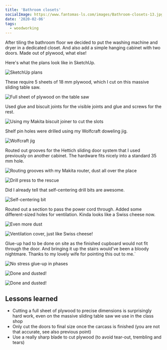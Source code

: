 ```yaml
---
title: 'Bathroom closets'
socialImage: https://www.fantomas-ls.com/images/Bathroom-closets-13.jpg
date: '2020-02-06'
tags:
  - woodworking
---
```


After tiling the bathroom floor we decided to put the washing machine and dryer in a dedicated closet. And also add a simple hanging cabinet with two doors. Made out of plywood, what else!

Here's what the plans look like in SketchUp. 

![SketchUp plans](/images/Bathroom-closets-design.png)

These require 5 sheets of 18 mm plywood, which I cut on this massive sliding table saw.

![Full sheet of plywood on the table saw](/images/Bathroom-closets-0.jpg)

Used glue and biscuit joints for the visible joints and glue and screws for the rest.

![Using my Makita biscuit joiner to cut the slots](/images/Bathroom-closets-1.jpg)

Shelf pin holes were drilled using my Wolfcraft doweling jig.

![Wolfcraft jig](/images/Bathroom-closets-2.jpg)

Routed out grooves for the Hettich sliding door system that I used previously on another cabinet. The hardware fits nicely into a standard 35 mm hole.

![Routing grooves with my Makita router, dust all over the place](/images/Bathroom-closets-6.jpg)

![Drill press to the rescue](/images/Bathroom-closets-4.jpg)

Did I already tell that self-centering drill bits are awesome.

![Self-centering bit](/images/Bathroom-closets-5.jpg)

Routed out a section to pass the power cord through. Added some different-sized holes for ventilation. Kinda looks like a Swiss cheese now.

![Even more dust](/images/Bathroom-closets-9.jpg)

![Ventilation cover, just like Swiss cheese!](/images/Bathroom-closets-12.jpg)

Glue-up had to be done on site as the finished cupboard would not fit through the door. And bringing it up the stairs would've been a bloody nightmare. Thanks to my lovely wife for pointing this out to me.`

![No stress glue-up in phases](/images/Bathroom-closets-8.jpg)

![Done and dusted!](/images/Bathroom-closets-11.jpg)

![Done and dusted!](/images/Bathroom-closets-13.jpg)

## Lessons learned
- Cutting a full sheet of plywood to precise dimensions is surprisingly hard work, even on the massive sliding table saw we use in the class shop
- Only cut the doors to final size once the carcass is finished (you are not that accurate, see also previous point)
- Use a really sharp blade to cut plywood (to avoid tear-out, trembling and tears)